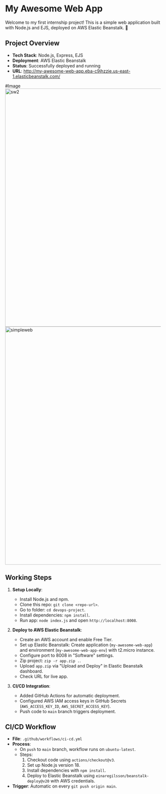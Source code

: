# My Awesome Web App

Welcome to my first internship project! This is a simple web application built with Node.js and EJS, deployed on AWS Elastic Beanstalk. 🚀

## Project Overview
- **Tech Stack**: Node.js, Express, EJS
- **Deployment**: AWS Elastic Beanstalk
- **Status**: Successfully deployed and running
- **URL**: http://my-awesome-web-app.eba-c9jhzzie.us-east-1.elasticbeanstalk.com/

#Image
<img width="1366" height="768" alt="sw2" src="https://github.com/user-attachments/assets/10701512-f1ba-4cfb-b213-68a051d4912c" />
<img width="1366" height="768" alt="simpleweb" src="https://github.com/user-attachments/assets/d6b69170-a80e-4ec1-a565-e33e09d8199a" />



## Working Steps
1. **Setup Locally**:
   - Install Node.js and npm.
   - Clone this repo: `git clone <repo-url>`.
   - Go to folder: `cd devops-project`.
   - Install dependencies: `npm install`.
   - Run app: `node index.js` and open `http://localhost:8008`.

2. **Deploy to AWS Elastic Beanstalk**:
   - Create an AWS account and enable Free Tier.
   - Set up Elastic Beanstalk: Create application (`my-awesome-web-app`) and environment (`my-awesome-web-app-env`) with t2.micro instance.
   - Configure port to 8008 in "Software" settings.
   - Zip project: `zip -r app.zip .`.
   - Upload `app.zip` via "Upload and Deploy" in Elastic Beanstalk dashboard.
   - Check URL for live app.

3. **CI/CD Integration**:
   - Added GitHub Actions for automatic deployment.
   - Configured AWS IAM access keys in GitHub Secrets (`AWS_ACCESS_KEY_ID`, `AWS_SECRET_ACCESS_KEY`).
   - Push code to `main` branch triggers deployment.

## CI/CD Workflow
- **File**: `.github/workflows/ci-cd.yml`
- **Process**:
  - On `push` to `main` branch, workflow runs on `ubuntu-latest`.
  - Steps:
    1. Checkout code using `actions/checkout@v3`.
    2. Set up Node.js version 18.
    3. Install dependencies with `npm install`.
    4. Deploy to Elastic Beanstalk using `einaregilsson/beanstalk-deploy@v20` with AWS credentials.
- **Trigger**: Automatic on every `git push origin main`.


